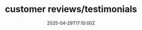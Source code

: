 ---
title: customer reviews/testimonials
linkTitle: customer reviews/testimonials
date: '2025-04-29T17:10:00Z'
weight: 1
description: Implement an automated system for collecting customer reviews post-purchase
  through multiple channels, ensure simplicity in the review process, respond to feedback
  promptly, incentivize reviews, and analyze data to enhance products and services.
draft: false
ref: customer-reviewstestimonials
---